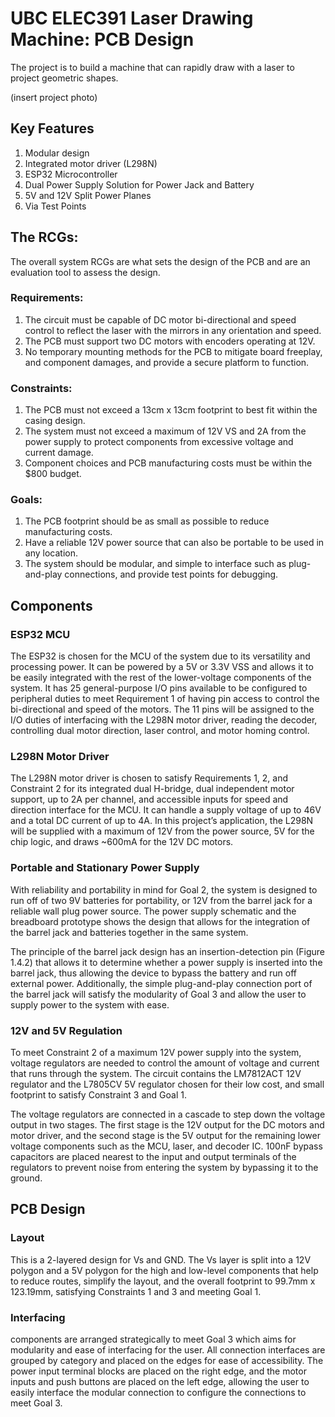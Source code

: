 # UBC ELEC391 Laser Drawing Machine: PCB Design
The project is to build a machine that can rapidly draw with a laser to project geometric shapes. 

(insert project photo)

## Key Features
1. Modular design
2. Integrated motor driver (L298N)
3. ESP32 Microcontroller
4. Dual Power Supply Solution for Power Jack and Battery
5. 5V and 12V Split Power Planes
6. Via Test Points

## The RCGs:
The overall system RCGs are what sets the design of the PCB and are an evaluation tool to assess the design.

### Requirements:
1. The circuit must be capable of DC motor bi-directional and speed control to reflect the laser with the mirrors in any orientation and speed.
2. The PCB must support two DC motors with encoders operating at 12V.
3. No temporary mounting methods for the PCB to mitigate board freeplay, and component damages, and provide a secure platform to function.

### Constraints:
1. The PCB must not exceed a 13cm x 13cm footprint to best fit within the casing design.
2. The system must not exceed a maximum of 12V VS and 2A from the power supply to protect components from excessive voltage and current damage. 
3. Component choices and PCB manufacturing costs must be within the $800 budget.

### Goals:
1. The PCB footprint should be as small as possible to reduce manufacturing costs.
2. Have a reliable 12V power source that can also be portable to be used in any location.
3. The system should be modular, and simple to interface such as plug-and-play connections, and provide test points for debugging.

## Components
### ESP32 MCU
The ESP32 is chosen for the MCU of the system due to its versatility and processing power. It can be powered by a 5V or 3.3V VSS and allows it to be easily integrated with the rest of the lower-voltage components of the system. It has 25 general-purpose I/O pins available to be configured to peripheral duties to meet Requirement 1 of having pin access to control the bi-directional and speed of the motors. The 11 pins will be assigned to the I/O duties of interfacing with the L298N motor driver, reading the decoder, controlling dual motor direction, laser control, and motor homing control.

### L298N Motor Driver
The L298N motor driver is chosen to satisfy Requirements 1, 2, and Constraint 2 for its integrated dual H-bridge, dual independent motor support, up to 2A per channel, and accessible inputs for speed and direction interface for the MCU. It can handle a supply voltage of up to 46V and a total DC current of up to 4A. In this project’s application, the L298N will be supplied with a maximum of 12V from the power source, 5V for the chip logic, and draws ~600mA for the 12V DC motors. 

### Portable and Stationary Power Supply
With reliability and portability in mind for Goal 2, the system is designed to run off of two 9V batteries for portability, or 12V from the barrel jack for a reliable wall plug power source. The power supply schematic and the breadboard prototype shows the design that allows for the integration of the barrel jack and batteries together in the same system. 

The principle of the barrel jack design has an insertion-detection pin (Figure 1.4.2) that allows it to determine whether a power supply is inserted into the barrel jack, thus allowing the device to bypass the battery and run off external power. Additionally, the simple plug-and-play connection port of the barrel jack will satisfy the modularity of Goal 3 and allow the user to supply power to the system with ease.

### 12V and 5V Regulation
To meet Constraint 2 of a maximum 12V power supply into the system, voltage regulators are needed to control the amount of voltage and current that runs through the system. The circuit contains the LM7812ACT 12V regulator and the L7805CV 5V regulator chosen for their low cost, and small footprint to satisfy Constraint 3 and Goal 1. 

The voltage regulators are connected in a cascade to step down the voltage output in two stages. The first stage is the 12V output for the DC motors and motor driver, and the second stage is the 5V output for the remaining lower voltage components such as the MCU, laser, and decoder IC. 100nF bypass capacitors are placed nearest to the input and output terminals of the regulators to prevent noise from entering the system by bypassing it to the ground. 

## PCB Design
### Layout
This is a 2-layered design for Vs and GND. The Vs layer is split into a 12V polygon and a 5V polygon for the high and low-level components that help to reduce routes, simplify the layout, and the overall footprint to 99.7mm x 123.19mm, satisfying Constraints 1 and 3 and meeting Goal 1.

### Interfacing
components are arranged strategically to meet Goal 3 which aims for modularity and ease of interfacing for the user. All connection interfaces are grouped by category and placed on the edges for ease of accessibility. The power input terminal blocks are placed on the right edge, and the motor inputs and push buttons are placed on the left edge, allowing the user to easily interface the modular connection to configure the connections to meet Goal 3.






















